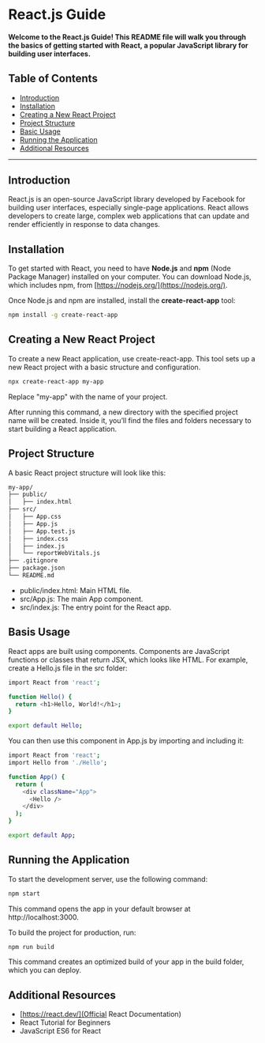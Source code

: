 # **React.js Guide**

#### Welcome to the React.js Guide! This README file will walk you through the basics of getting started with React, a popular JavaScript library for building user interfaces.

## Table of Contents
- [Introduction](#introduction)
- [Installation](#installation)
- [Creating a New React Project](#creating-a-new-react-project)
- [Project Structure](#project-structure)
- [Basic Usage](#basic-usage)
- [Running the Application](#running-the-application)
- [Additional Resources](#additional-resources)

---

## Introduction

React.js is an open-source JavaScript library developed by Facebook for building user interfaces, especially single-page applications. React allows developers to create large, complex web applications that can update and render efficiently in response to data changes.

## Installation

To get started with React, you need to have **Node.js** and **npm** (Node Package Manager) installed on your computer. You can download Node.js, which includes npm, from [https://nodejs.org/](https://nodejs.org/).

Once Node.js and npm are installed, install the **create-react-app** tool:

```bash
npm install -g create-react-app
```

## Creating a New React Project 

To create a new React application, use create-react-app. This tool sets up a new React project with a basic structure and configuration.

```bash
npx create-react-app my-app
```
Replace "my-app" with the name of your project.

After running this command, a new directory with the specified project name will be created. Inside it, you’ll find the files and folders necessary to start building a React application.

## Project Structure 

A basic React project structure will look like this:

```bash
my-app/
├── public/
│   ├── index.html
├── src/
│   ├── App.css
│   ├── App.js
│   ├── App.test.js
│   ├── index.css
│   ├── index.js
│   └── reportWebVitals.js
├── .gitignore
├── package.json
└── README.md
```
- public/index.html: Main HTML file.
- src/App.js: The main App component.
- src/index.js: The entry point for the React app.

## Basis Usage
React apps are built using components. Components are JavaScript functions or classes that return JSX, which looks like HTML. For example, create a Hello.js file in the src folder:

```bash
import React from 'react';

function Hello() {
  return <h1>Hello, World!</h1>;
}

export default Hello;
```
You can then use this component in App.js by importing and including it:

```bash
import React from 'react';
import Hello from './Hello';

function App() {
  return (
    <div className="App">
      <Hello />
    </div>
  );
}

export default App;
```
## Running the Application

To start the development server, use the following command:
```bash
npm start
```
This command opens the app in your default browser at http://localhost:3000.

To build the project for production, run:
```bash
npm run build
```
This command creates an optimized build of your app in the build folder, which you can deploy.

## Additional Resources
-  [https://react.dev/](Official React Documentation)
- React Tutorial for Beginners
- JavaScript ES6 for React




